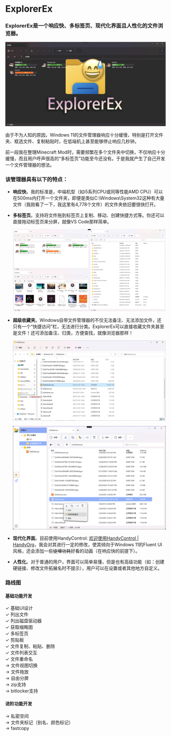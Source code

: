 # ExplorerEx

### ExplorerEx是一个响应快、多标签页、现代化界面且人性化的文件浏览器。

![Preview](https://github.com/DearVa/ExplorerEx/blob/master/Images/preview.png)

由于不为人知的原因，Windows 11的文件管理器响应十分缓慢，特别是打开文件夹、框选文件、复制粘贴时，在低端机上甚至能够停止响应几秒钟。

前一段我在整理Minecraft Mod时，需要频繁在多个文件夹中切换，不仅响应十分缓慢，而且用户呼声很高的“多标签页”功能至今还没有。于是我就产生了自己开发一个文件管理器的想法。



### 该管理器具有以下的特点：

* **响应快**。我的标准是，中端机型（如i5系列CPU或同等性能AMD CPU）可以在500ms内打开一个文件夹，即便是类似C:\Windows\System32这种有大量文件（我刚看了一下，我这里有4,778个文件）的文件夹依旧要很快打开。

* **多标签页**。支持将文件拖到标签页上复制、移动、创建快捷方式等。你还可以直接拖动标签页来分屏，就像VS Code那样简单。

  ![SplitScreen](https://github.com/DearVa/ExplorerEx/blob/master/Images/SplitScreen.png)

* **超级收藏夹**。Windows自带文件管理器的不仅无法备注、无法添加文件，还只有一个“快捷访问”栏，无法进行分类。ExplorerEx可以直接收藏文件夹甚至是文件！还可添加备注、归类，方便查找，就像浏览器那样！

  ![Explorer不能做到](https://github.com/DearVa/ExplorerEx/blob/master/Images/ExplorerCantAddFile.jpg)

  ![ExplorerEx可以做到](https://github.com/DearVa/ExplorerEx/blob/master/Images/SuperBookmarks.png)

* **现代化界面**。目前使用HandyControl: [欢迎使用HandyControl | HandyOrg](https://handyorg.github.io/handycontrol/)，我会对其进行一定的修改，使其倾向于Windows 11的Fluent UI风格，还会添加一些~~徒增功耗~~好看的动画（在响应快的前提下）。

* **人性化**。对于普通的用户，界面可以简单易懂，但是也有高级功能（如：创建硬链接、修改文件拓展名时不提示），用户可以在设置或者其他地方自定义。

  

### 路线图
#### 基础功能开发
✓ 基础UI设计  
✓ 列出文件  
✓ 列出磁盘驱动器  
✓ 获取缩略图  
✓ 多标签页  
✓ 剪贴板  
✓ 文件复制、粘贴、删除  
✓ 文件列表交互  
✓ 文件重命名  
→ 文件视图切换  
→ 文件拖放  
→ 自由分屏  
→ zip支持  
→ bitlocker支持  

#### 进阶功能开发
→ 私密空间  
→ 文件夹标记（别名、颜色标记）  
→ fastcopy  
